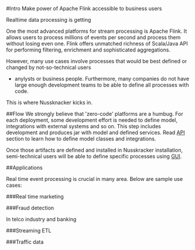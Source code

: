 #Intro
Make power of Apache Flink accessible to business users

Realtime data processing is getting

One the most advanced platforms for stream processing is Apache Flink. It allows users to process
millions of events per second and process them without losing even one. 
Flink offers unmatched richness of Scala/Java API for performing filtering, enrichment and sophisticated aggregations. 

However, many use cases involve processes that would be best defined or changed by not-so-technical users 
- anylysts or business people. Furthermore, many companies do not have large enough development teams 
to be able to define all processes with code. 
 
This is where Nussknacker kicks in.


##Flow
We strongly believe that 'zero-code' platforms are a humbug. For each deployment, some development effort
is needed to define model, integrations with external systems and so on. 
This step includes development and produces jar with model and defined services. Read 
[API](API.md) section to learn how to define model classes and integrations.

Once those artifacts are defined and installed in Nusskracker installation, semi-technical users
will be able to define specific processes using [GUI](DesigningProcesses.md). 


##Applications

Real time event processing is crucial in many area. Below are sample use cases:

###Real time marketing

###Fraud detection

In telco industry and banking 

###Streaming ETL


###Traffic data
